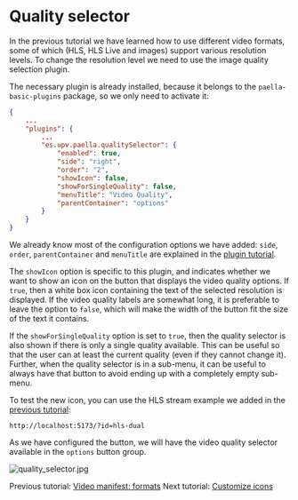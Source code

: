 # Quality selector

In the previous tutorial we have learned how to use different video formats, some of which (HLS, HLS Live and images) support various resolution levels. To change the resolution level we need to use the image quality selection plugin.

The necessary plugin is already installed, because it belongs to the `paella-basic-plugins` package, so we only need to activate it:

```json
{
    ...
    "plugins": {
        ...
        "es.upv.paella.qualitySelector": {
            "enabled": true,
            "side": "right",
            "order": "2",
            "showIcon": false,
            "showForSingleQuality": false,
            "menuTitle": "Video Quality",
            "parentContainer": "options"
        }
    }
}   
```

We already know most of the configuration options we have added: `side`, `order`, `parentContainer` and `menuTitle` are explained in the [plugin tutorial](add_plugins.md).

The `showIcon` option is specific to this plugin, and indicates whether we want to show an icon on the button that displays the video quality options. If `true`, then a white box icon containing the text of the selected resolution is displayed. If the video quality labels are somewhat long, it is preferable to leave the option to `false`, which will make the width of the button fit the size of the text it contains.

If the `showForSingleQuality` option is set to `true`, then the quality selector is also shown if there is only a single quality available. This can be useful so that the user can at least the current quality (even if they cannot change it). Further, when the quality selector is in a sub-menu, it can be useful to always have that button to avoid ending up with a completely empty sub-menu.

To test the new icon, you can use the HLS stream example we added in the [previous tutorial](video_formats.md):

`http://localhost:5173/?id=hls-dual`

As we have configured the button, we will have the video quality selector available in the `options` button group.

![quality_selector.jpg](quality_selector.jpg)



Previous tutorial: [Video manifest: formats](video_formats.md)
Next tutorial: [Customize icons](customize_icons.md)


